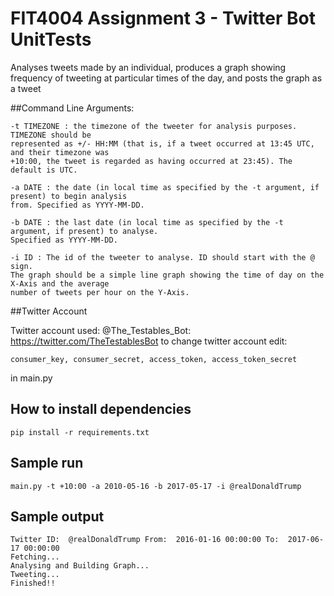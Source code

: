 # FIT4004 Assignment 3 - Twitter Bot UnitTests
Analyses tweets made by an individual, produces a graph showing
frequency of tweeting at particular times of the day, and
posts the graph as a tweet


##Command Line Arguments:
```
-t TIMEZONE : the timezone of the tweeter for analysis purposes. TIMEZONE should be
represented as +/- HH:MM (that is, if a tweet occurred at 13:45 UTC, and their timezone was
+10:00, the tweet is regarded as having occurred at 23:45). The default is UTC.

-a DATE : the date (in local time as specified by the -t argument, if present) to begin analysis
from. Specified as YYYY-MM-DD.

-b DATE : the last date (in local time as specified by the -t argument, if present) to analyse.
Specified as YYYY-MM-DD.

-i ID : The id of the tweeter to analyse. ID should start with the @ sign.
The graph should be a simple line graph showing the time of day on the X-Axis and the average
number of tweets per hour on the Y-Axis.
```


##Twitter Account

Twitter account used: @The_Testables_Bot: https://twitter.com/TheTestablesBot
to change twitter account edit:

```
consumer_key, consumer_secret, access_token, access_token_secret
```
in main.py

## How to install dependencies

```
pip install -r requirements.txt
```

## Sample run
```
main.py -t +10:00 -a 2010-05-16 -b 2017-05-17 -i @realDonaldTrump
```

## Sample output
```
Twitter ID:  @realDonaldTrump From:  2016-01-16 00:00:00 To:  2017-06-17 00:00:00
Fetching...
Analysing and Building Graph...
Tweeting...
Finished!!
```

